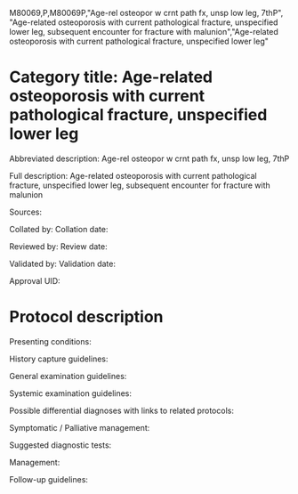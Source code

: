 M80069,P,M80069P,"Age-rel osteopor w crnt path fx, unsp low leg, 7thP", "Age-related osteoporosis with current pathological fracture, unspecified lower leg, subsequent encounter for fracture with malunion","Age-related osteoporosis with current pathological fracture, unspecified lower leg"
# Category title: Age-related osteoporosis with current pathological fracture, unspecified lower leg

Abbreviated description: Age-rel osteopor w crnt path fx, unsp low leg, 7thP

Full description: Age-related osteoporosis with current pathological fracture, unspecified lower leg, subsequent encounter for fracture with malunion

Sources:

Collated by:
Collation date:

Reviewed by:
Review date:

Validated by:
Validation date:

Approval UID:

# Protocol description

Presenting conditions:

History capture guidelines:

General examination guidelines:

Systemic examination guidelines:

Possible differential diagnoses with links to related protocols:

Symptomatic / Palliative management:

Suggested diagnostic tests:

Management:

Follow-up guidelines:
